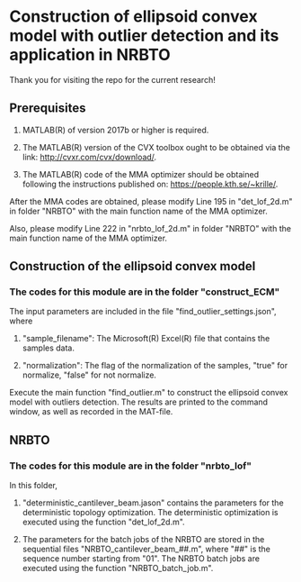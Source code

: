 # Construction of ellipsoid convex model with outlier detection and its application in NRBTO

Thank you for visiting the repo for the current research!

## Prerequisites

1. MATLAB(R) of version 2017b or higher is required.

2. The MATLAB(R) version of the CVX toolbox ought to be obtained via the link:
<http://cvxr.com/cvx/download/>.

3. The MATLAB(R) code of the MMA optimizer should be obtained following the instructions published on:
<https://people.kth.se/~krille/>.

After the MMA codes are obtained, please modify Line 195 in "det_lof_2d.m" in folder "NRBTO" with the main function name of the MMA optimizer.

Also, please modify Line 222 in "nrbto_lof_2d.m" in folder "NRBTO" with the main function name of the MMA optimizer.

## Construction of the ellipsoid convex model

### The codes for this module are in the folder "construct_ECM"

The input parameters are included in the file "find_outlier_settings.json", where

1. "sample_filename": The Microsoft(R) Excel(R) file that contains the samples data.

2. "normalization": The flag of the normalization of the samples, "true" for normalize, "false" for not normalize.

Execute the main function "find_outlier.m" to construct the ellipsoid convex model with outliers detection. The results are printed to the command window, as well as recorded in the MAT-file.

## NRBTO

### The codes for this module are in the folder "nrbto_lof"

In this folder,

1. "deterministic_cantilever_beam.jason" contains the parameters for the deterministic topology optimization. The deterministic optimization is executed using the function "det_lof_2d.m".

2. The parameters for the batch jobs of the NRBTO are stored in the sequential files "NRBTO_cantilever_beam_##.m", where "##" is the sequence number starting from "01". The NRBTO batch jobs are executed using the function "NRBTO_batch_job.m".
